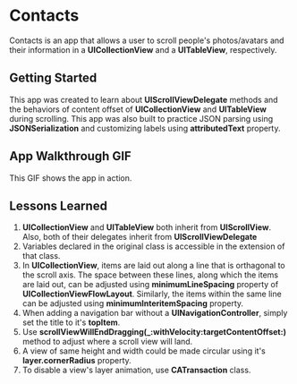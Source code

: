 # Contacts

Contacts is an app that allows a user to scroll people's photos/avatars and their information in a **UICollectionView** and a **UITableView**, respectively.

## Getting Started

This app was created to learn about **UIScrollViewDelegate** methods and the behaviors of content offset of **UICollectionView** and **UITableView** during scrolling. This app was also built to practice JSON parsing using **JSONSerialization** and customizing labels using **attributedText** property.

## App Walkthrough GIF

This GIF shows the app in action.

## Lessons Learned

1. **UICollectionView** and **UITableView** both inherit from **UIScrollView**. Also, both of their delegates inherit from **UIScrollViewDelegate**
2. Variables declared in the original class is accessible in the extension of that class.
3. In **UICollectionView**, items are laid out along a line that is orthagonal to the scroll axis. The space between these lines, along which the items are laid out, can be adjusted using **minimumLineSpacing** property of **UICollectionViewFlowLayout**. Similarly, the items within the same line can be adjusted using **minimumInteritemSpacing** property.
4. When adding a navigation bar without a **UINavigationController**, simply set the title to it's **topItem**.
5. Use **scrollViewWillEndDragging(_:withVelocity:targetContentOffset:)** method to adjust where a scroll view will land.
6. A view of same height and width could be made circular using it's **layer.cornerRadius** property.
7. To disable a view's layer animation, use **CATransaction** class.
